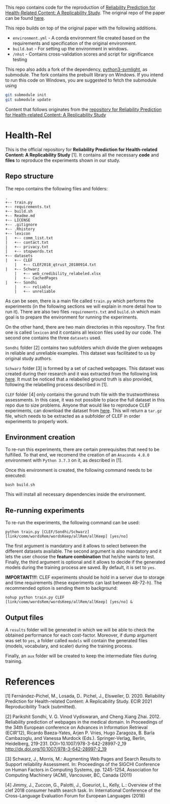This repo contains code for the reproduction of [Reliability Prediction for Health-Related Content: A Replicability Study](https://doi.org/10.1007/978-3-030-72240-1_4). The original repo of the paper can be found [here](https://github.com/MarcosFP97/Health-Rel).

This repo builds on top of the original paper with the following additions.

- `environment.yml` - A conda environment file created based on the requirements and specification of the original environment.
- `build.bat` - For setting up the environment in windows.
- `/nhst` - Contains cross-validation scores and script for significance testing

This repo also adds a fork of the dependency, [python3-svmlight](https://github.com/jeremija/python3-svmlight), as submodule. The fork contains the prebuilt library on Windows. If you intend to run this code on Windows, you are suggested to fetch the submodule using

```bash
git submodule init
git submodule update
```

Content that follows originates from the [repository for Reliability Prediction for Health-related Content: A Replicability Study](https://github.com/MarcosFP97/Health-Rel)

# Health-Rel

This is the official repository for **Reliability Prediction for Health-related Content: A Replicability Study** [1]. It contains all the necessary **code** and **files** to reproduce the experiments shown in our study.

## Repo structure

The repo contains the following files and folders:
```
.
+-- train.py
+-- requirements.txt
+-- build.sh
+-- Readme.md
+-- LICENSE
+-- .gitignore
+-- .Rhistory
+-- lexicon
|   +-- comm_list.txt
|   +-- contact.txt
|   +-- privacy.txt
|   +-- stopwords.txt
+-- datasets
|   +-- CLEF
    |   +-- CLEF2018_qtrust_20180914.txt
|   +-- Schwarz
    |   +-- web_credibility_relabeled.xlsx
    |   +-- CachedPages
|   +-- Sondhi
    |   +-- reliable
    |   +-- unreliable
```

As can be seen, there is a main file called ```train.py``` which performs the experiments (in the following sections we will explain in more detail how to run it). There are also two files ```requirements.txt``` and ```build.sh``` which main goal is to prepare the environment for running the experiments.

On the other hand, there are two main directories in this repository. The first one is called ```lexicon``` and it contains all lexicon files used by our code. The second one contains the three ```datasets``` used.  

```Sondhi``` folder [2] contains two subfolders which divide the given webpages in reliable and unreliable examples. This dataset was facilitated to us by original study authors. 

```Schwarz``` folder [3] is formed by a set of cached webpages. This dataset was created during their research and it was extracted from the following link [here](http://research.microsoft.com/credibility). It must be noticed that a relabelled ground truth is also provided, following the relabelling process described in [1].

```CLEF``` folder [4] only contains the gorund truth file with the trustworthiness assessments. In this case, it was not possible to place the full dataset in this repo due to size problems. Anyone that would like to reproduce CLEF experiments, can download the dataset from  [here](https://www.dropbox.com/s/ixnqt33u5xeelth/clef2018collection.tar.gz?dl=0). This will return a ```tar.gz``` file, which needs to be extracted as a subfolder of CLEF in order experiments to properly work. 

## Environment creation

To re-run this experiments, there are certain prerequisites that need to be fulfilled. To that end, we recomend the creation of an ```Anaconda 4.8.0``` environment with ```Python 3.7.3``` on it, as described in [1]. 

Once this environment is created, the following command needs to be executed:

```
bash build.sh
```
This will install all necessary dependencies inside the environment. 

## Re-running experiments

To re-run the experiments, the following command can be used:

```
python train.py [CLEF/Sondhi/Schwarz] [link/comm/wordsRem/wordsKeep/allRem/allKeep] [yes/no]
```

The first argument is mandatory and it allows to select between the different datasets available. The second argument is also mandatory and it lets the user choose the **feature combination** that he/she wants to test. Finally, the third argument is optional and it allows to decide if the generated models during the training process are saved. By default, it is set to ```yes```.

**IMPORTANT!!!**: CLEF experiments should be hold in a server due to storage and time requirements (these experiments can last between 48-72-h). The recommended option is sending them to background:

```
nohup python train.py CLEF [link/comm/wordsRem/wordsKeep/allRem/allKeep] [yes/no] &
```

## Output files

A ```results``` folder will be generated in which we will be able to check the obtained performance for each cost-factor. Moreover, if dump argument was set to ```yes```, a folder called ```models``` will contain the generated files (models, vocabulary, and scaler) during the training process.

Finally, an ```aux``` folder will be created to keep the intermediate files during training. 

# References

[1] Fernández-Pichel, M., Losada, D.. Pichel, J., Elsweiler, D. 2020. Reliability Prediction for Health-related Content: A Replicability Study. ECIR 2021 Reproducibility Track (submitted).

[2] Parikshit Sondhi, V. G. Vinod Vydiswaran, and Cheng Xiang Zhai. 2012. Reliability prediction of webpages in the medical domain. In Proceedings of the 34th European conference on Advances in Information Retrieval (ECIR'12), Ricardo Baeza-Yates, Arjen P. Vries, Hugo Zaragoza, B. Barla Cambazoglu, and Vanessa Murdock (Eds.). Springer-Verlag, Berlin, Heidelberg, 219-231. DOI=10.1007/978-3-642-28997-2_19 http://dx.doi.org/10.1007/978-3-642-28997-2_19

[3] Schwarz, J., Morris, M.: Augmenting Web Pages and Search Results to Support reliability Assessment. In: Proceedings of the SIGCHI Conference on Human Factors in Computing Systems, pp. 1245-1254, Association for Computing Machinery (ACM), Vancouver, BC, Canada (2011)

[4] Jimmy, J., Zuccon, G., Palotti, J., Goeuriot, L., Kelly, L.: Overview of the clef 2018 consumer health search task. In: International Conference of the Cross-Language Evaluation Forum for European Languages (2018)
